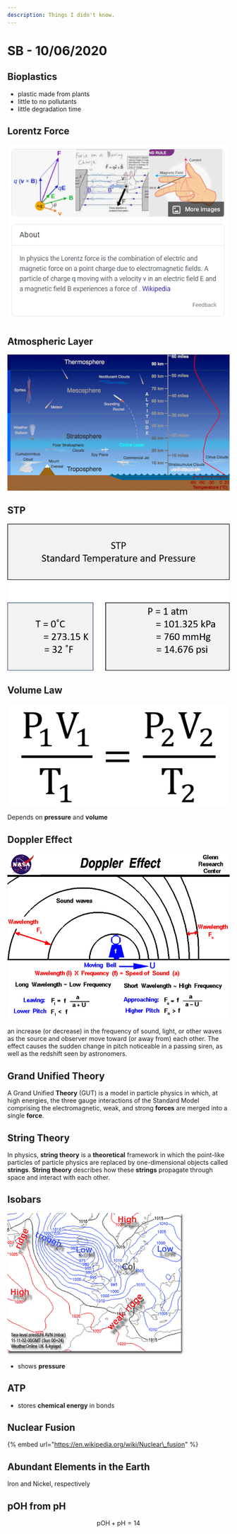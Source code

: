 ```yaml
---
description: Things I didn't know.
---
```


# SB - 10/06/2020

## Bioplastics

* plastic made from plants
* little to no pollutants
* little degradation time

## Lorentz Force

![](../.gitbook/assets/image%20%2819%29.png)

## Atmospheric Layer

![](../.gitbook/assets/image%20%2814%29.png)

## STP

![](../.gitbook/assets/image%20%2817%29.png)

## Volume Law

![](../.gitbook/assets/image%20%2820%29.png)

Depends on **pressure** and **volume**

## Doppler Effect

![](../.gitbook/assets/image%20%2815%29.png)

an increase \(or decrease\) in the frequency of sound, light, or other waves as the source and observer move toward \(or away from\) each other. The effect causes the sudden change in pitch noticeable in a passing siren, as well as the redshift seen by astronomers.

## Grand Unified Theory

 A Grand Unified **Theory** \(GUT\) is a model in particle physics in which, at high energies, the three gauge interactions of the Standard Model comprising the electromagnetic, weak, and strong **forces** are merged into a single **force**.

## String Theory

 In physics, **string theory** is a **theoretical** framework in which the point-like particles of particle physics are replaced by one-dimensional objects called **strings**. **String theory** describes how these **strings** propagate through space and interact with each other.

## Isobars

![](../.gitbook/assets/image%20%2821%29.png)

* shows **pressure**

## ATP

* stores **chemical energy** in bonds

## Nuclear Fusion

{% embed url="https://en.wikipedia.org/wiki/Nuclear\_fusion" %}

## Abundant Elements in the Earth

Iron and Nickel, respectively

## pOH from pH

$$
\text{pOH}+\text{pH}=14
$$

